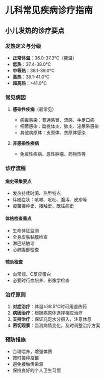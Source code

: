 # 儿科常见疾病诊疗指南

## 小儿发热的诊疗要点

### 发热定义与分级
- **正常体温**：36.0-37.3°C（腋温）
- **低热**：37.4-38.0°C
- **中等热**：38.1-39.0°C  
- **高热**：39.1-41.0°C
- **超高热**：>41.0°C

### 常见病因
1. **感染性疾病**（最常见）
   - 病毒感染：普通感冒、流感、手足口病
   - 细菌感染：扁桃体炎、肺炎、泌尿系感染
   - 其他病原体：支原体、衣原体感染

2. **非感染性疾病**
   - 免疫性疾病、恶性肿瘤、药物热等

### 诊疗流程
#### 病史采集要点
- 发热持续时间、热型特点
- 伴随症状：咳嗽、呕吐、腹泻、皮疹等
- 疫苗接种史、接触史、既往病史

#### 体格检查重点
- 生命体征监测
- 全身皮肤黏膜检查
- 淋巴结触诊
- 心肺腹部检查

#### 辅助检查
- 血常规、C反应蛋白
- 必要时行血培养、影像学检查

### 治疗原则
1. **对症治疗**：体温≥38.5°C时可用退热药
2. **病因治疗**：根据病原体选择相应治疗
3. **支持治疗**：保证充足水分摄入，注意休息
4. **密切观察**：监测病情变化，及时调整治疗方案

### 预防措施
- 合理喂养，增强体质
- 按时接种疫苗
- 避免接触传染源
- 保持良好的个人卫生习惯